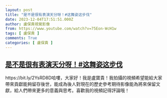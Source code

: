 ```yaml
---
layout: post
title: "是不是很有表演天分呀！#这舞姿这步伐"
date: 2023-12-04T17:51:51.000Z
author: 盧保貴視覺影像
from: https://www.youtube.com/watch?v=75Eon-WcH1w
tags: [ 盧保貴 ]
comments: True
categories: [ 盧保貴 ]
---
```

<!--1701712311000-->
[是不是很有表演天分呀！#这舞姿这步伐](https://www.youtube.com/watch?v=75Eon-WcH1w)
------

<div>
https://bit.ly/2YsRD8D哈嘍，大家好！我是盧寶貴！我拍攝的視頻希望能給大家帶來貢獻能夠留存後世，能成為後人對現在的歷史參考期待影像能為將來保留文獻，給人們帶來更多的意義與思考。喜歡我的視頻記得評論哦！
</div>
